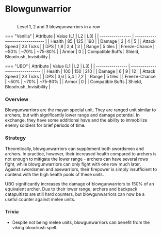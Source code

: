 # Blowgunwarrior

<figure><img src="../../assets/Blasilineup.png" alt=""><figcaption><p>Level 1, 2 and 3 blowgunwarriors in a row</p></figcaption></figure>


=== "Vanilla"
	| Attribute        | Value (L1 \| L2 \| L3)          |
	| ---------------- | ------------------------------- |
	| Health           | 85 \| 125 \| 190                |
	| Damage           | 3 \| 4 \| 5                     |
	| Attack Speed     | 23 Ticks                        |
	| DPS              | 1,8 \| 2,4 \| 3                 |
	| Range            | 5 tiles                         |
	| Freeze-Chance    | \~50% \| \~70% \| \~75-80%      |
	| Armor            | 0                               |
	| Compatible Buffs | Shield, Bloodrush, Invisibility |


=== "UBO"
	| Attribute        | Value (L1 \| L2 \| L3)          |
	| ---------------- | ------------------------------- |
	| Health           | 100 \| 150 \| 210               |
	| Damage           | 6 \| 9 \| 12                    |
	| Attack Speed     | 23 Ticks                        |
	| DPS              | 3,6 \| 5,4 \| 7,2               |
	| Range            | 5 tiles                         |
	| Freeze-Chance    | \~50% \| \~70% \| \~75-80%      |
	| Armor            | 0                               |
	| Compatible Buffs | Shield, Bloodrush, Invisibility |



### Overview

Blowgunwarriors are the mayan special unit. They are ranged unit similar to archers, but with significantly lower range and damage potential. In exchange, they have some additional have and the ability to immobilize enemy soldiers for brief periods of time.

### Strategy

Theoretically, blowgunwarriors can supplement both swordsmen and archers. In practice, however, their increased health compared to archers is not enough to mitigate the lower range - archers can have several rows fight, while blowgunwarriors can only fight with one row much later.\
Against swordsmen and axewarriors, their firepower is simply insufficient to contend with the high health pools of these units.

UBO significantly increases the damage of blowgunwarriors to 150% of an equivalent archer. Due to their lower range, archers and backpack catapultists are still hard counters, but blowgunwarriors can now be a useful counter against melee units.

### Trivia

* Despite not being melee units, blowgunwarriors can benefit from the viking bloodrush spell.
